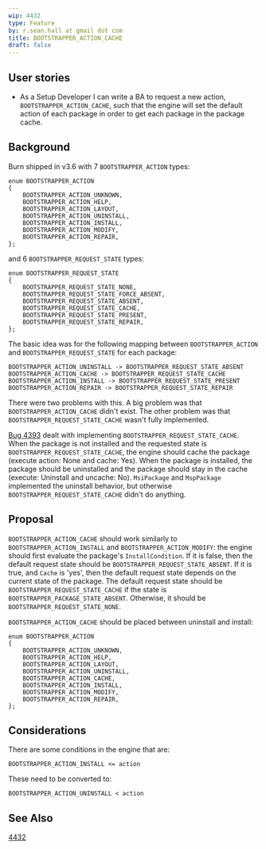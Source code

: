 ```yaml
---
wip: 4432
type: Feature
by: r.sean.hall at gmail dot com
title: BOOTSTRAPPER_ACTION_CACHE
draft: false
---
```


## User stories

* As a Setup Developer I can write a BA to request a new action, `BOOTSTRAPPER_ACTION_CACHE`, such that the engine will set the default action of each package in order to get each package in the package cache.


## Background

Burn shipped in v3.6 with 7 `BOOTSTRAPPER_ACTION` types:

    enum BOOTSTRAPPER_ACTION
    {
        BOOTSTRAPPER_ACTION_UNKNOWN,
        BOOTSTRAPPER_ACTION_HELP,
        BOOTSTRAPPER_ACTION_LAYOUT,
        BOOTSTRAPPER_ACTION_UNINSTALL,
        BOOTSTRAPPER_ACTION_INSTALL,
        BOOTSTRAPPER_ACTION_MODIFY,
        BOOTSTRAPPER_ACTION_REPAIR,
    };

and 6 `BOOTSTRAPPER_REQUEST_STATE` types:

    enum BOOTSTRAPPER_REQUEST_STATE
    {
        BOOTSTRAPPER_REQUEST_STATE_NONE,
        BOOTSTRAPPER_REQUEST_STATE_FORCE_ABSENT,
        BOOTSTRAPPER_REQUEST_STATE_ABSENT,
        BOOTSTRAPPER_REQUEST_STATE_CACHE,
        BOOTSTRAPPER_REQUEST_STATE_PRESENT,
        BOOTSTRAPPER_REQUEST_STATE_REPAIR,
    };

The basic idea was for the following mapping between `BOOTSTRAPPER_ACTION` and `BOOTSTRAPPER_REQUEST_STATE` for each package:

    BOOTSTRAPPER_ACTION_UNINSTALL -> BOOTSTRAPPER_REQUEST_STATE_ABSENT
    BOOTSTRAPPER_ACTION_CACHE -> BOOTSTRAPPER_REQUEST_STATE_CACHE
    BOOTSTRAPPER_ACTION_INSTALL -> BOOTSTRAPPER_REQUEST_STATE_PRESENT
    BOOTSTRAPPER_ACTION_REPAIR -> BOOTSTRAPPER_REQUEST_STATE_REPAIR

There were two problems with this.
A big problem was that `BOOTSTRAPPER_ACTION_CACHE` didn't exist.
The other problem was that `BOOTSTRAPPER_REQUEST_STATE_CACHE` wasn't fully implemented.

[Bug 4393](http://wixtoolset.org/issues/4393/) dealt with implementing `BOOTSTRAPPER_REQUEST_STATE_CACHE`.
When the package is not installed and the requested state is `BOOTSTRAPPER_REQUEST_STATE_CACHE`, the engine should cache the package (execute action: None and cache: Yes).
When the package is installed, the package should be uninstalled and the package should stay in the cache (execute: Uninstall and uncache: No).
`MsiPackage` and `MspPackage` implemented the uninstall behavior, but otherwise `BOOTSTRAPPER_REQUEST_STATE_CACHE` didn't do anything.


## Proposal

`BOOTSTRAPPER_ACTION_CACHE` should work similarly to `BOOTSTRAPPER_ACTION_INSTALL` and `BOOTSTRAPPER_ACTION_MODIFY`: the engine should first evaluate the package's `InstallCondition`.
If it is false, then the default request state should be `BOOTSTRAPPER_REQUEST_STATE_ABSENT`.
If it is true, and `Cache` is 'yes', then the default request state depends on the current state of the package.
The default request state should be `BOOTSTRAPPER_REQUEST_STATE_CACHE` if the state is `BOOTSTRAPPER_PACKAGE_STATE_ABSENT`.
Otherwise, it should be `BOOTSTRAPPER_REQUEST_STATE_NONE`.

`BOOTSTRAPPER_ACTION_CACHE` should be placed between uninstall and install:

    enum BOOTSTRAPPER_ACTION
    {
        BOOTSTRAPPER_ACTION_UNKNOWN,
        BOOTSTRAPPER_ACTION_HELP,
        BOOTSTRAPPER_ACTION_LAYOUT,
        BOOTSTRAPPER_ACTION_UNINSTALL,
        BOOTSTRAPPER_ACTION_CACHE,
        BOOTSTRAPPER_ACTION_INSTALL,
        BOOTSTRAPPER_ACTION_MODIFY,
        BOOTSTRAPPER_ACTION_REPAIR,
    };


## Considerations

There are some conditions in the engine that are:

    BOOTSTRAPPER_ACTION_INSTALL <= action

These need to be converted to:

    BOOTSTRAPPER_ACTION_UNINSTALL < action


## See Also

[4432](http://wixtoolset.org/issues/4432/)